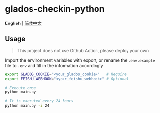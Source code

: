 # glados-checkin-python

**English** | [简体中文](./README.md)

## Usage

> This project does not use Github Action, please deploy your own

Import the environment variables with export, or rename the `.env.example` file to `.env` and fill in the information accordingly
```bash
export GLADOS_COOKIE="<your_glados_cookie>"   # Require
export FEISHU_WEBHOOK="<your_feishu_webhook>" # Optional
```

```bash
# Execute once
python main.py

# It is executed every 24 hours
python main.py -i 24
```

